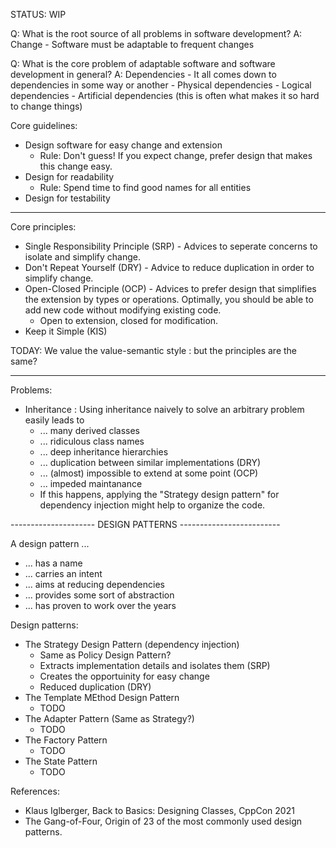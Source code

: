 
STATUS: WIP

Q: What is the root source of all problems in software development?
A: Change - Software must be adaptable to frequent changes

Q: What is the core problem of adaptable software and software development in general?
A: Dependencies - It all comes down to dependencies in some way or another
     - Physical dependencies
     - Logical dependencies
     - Artificial dependencies (this is often what makes it so hard to change things)


Core guidelines:
- Design software for easy change and extension
  - Rule: Don't guess! If you expect change, prefer design that makes this change easy.
- Design for readability
  - Rule: Spend time to find good names for all entities
- Design for testability

---------------------
Core principles:
- Single Responsibility Principle (SRP) - Advices to seperate concerns to isolate and simplify change.
- Don't Repeat Yourself (DRY) - Advice to reduce duplication in order to simplify change.
- Open-Closed Principle (OCP) - Advices to prefer design that simplifies the extension by types or operations. Optimally, you should be able to add new code without modifying existing code.
   - Open to extension, closed for modification.
- Keep it Simple (KIS)

TODAY: We value the value-semantic style : but the principles are the same?

---------------------

Problems:
  - Inheritance : Using inheritance naively to solve an arbitrary problem easily leads to
    - ... many derived classes
    - ... ridiculous class names
    - ... deep inheritance hierarchies
    - ... duplication between similar implementations (DRY)
    - ... (almost) impossible to extend at some point (OCP)
    - ... impeded maintanance
    - If this happens, applying the "Strategy design pattern" for dependency injection
      might help to organize the code.

--------------------- DESIGN PATTERNS -------------------------

A design pattern ...
- ... has a name
- ... carries an intent
- ... aims at reducing dependencies
- ... provides some sort of abstraction
- ... has proven to work over the years

Design patterns:
- The Strategy Design Pattern (dependency injection)
  - Same as Policy Design Pattern?
  - Extracts implementation details and isolates them (SRP)
  - Creates the opportuinity for easy change 
  - Reduced duplication (DRY)
- The Template MEthod Design Pattern
  - TODO
- The Adapter Pattern (Same as Strategy?)
  - TODO
- The Factory Pattern
  - TODO
- The State Pattern
  - TODO

References:
- Klaus Iglberger, Back to Basics: Designing Classes, CppCon 2021
- The Gang-of-Four, Origin of 23 of the most commonly used design patterns.
